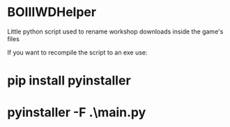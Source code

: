 # BOIIIWDHelper
Little python script used to rename workshop downloads inside the game's files

If you want to recompile the script to an exe use:
# pip install pyinstaller 
# pyinstaller -F .\main.py
